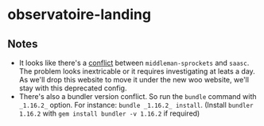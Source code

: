 # observatoire-landing

## Notes
- It looks like there's a [conflict]((https://github.com/middleman/middleman-sprockets/issues/132)) between `middleman-sprockets` and `saasc`. The problem looks inextricable or it requires investigating at leats a day. As we'll drop this website to move it under the new woo website, we'll stay with this deprecated config.
- There's also a bundler version conflict. So run the `bundle` command with `_1.16.2_` option. For instance: `bundle _1.16.2_ install`. (Install `bundler 1.16.2` with `gem install bundler -v 1.16.2` if required)
